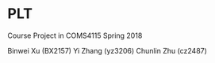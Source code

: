 # PLT
Course Project in COMS4115 Spring 2018


Binwei Xu (BX2157)
Yi Zhang (yz3206)
Chunlin Zhu (cz2487)
